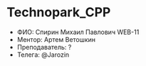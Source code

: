 # Technopark_CPP
- ФИО: Спирин Михаил Павлович WEB-11
- Ментор: Артем Ветошкин
- Преподаватель: ?
- Телега: @Jarozin
